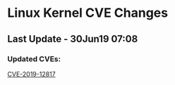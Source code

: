 
# **Linux Kernel CVE Changes**

## Last Update - 30Jun19 07:08

### **Updated CVEs:**

[CVE-2019-12817](cves/CVE-2019-12817)  
